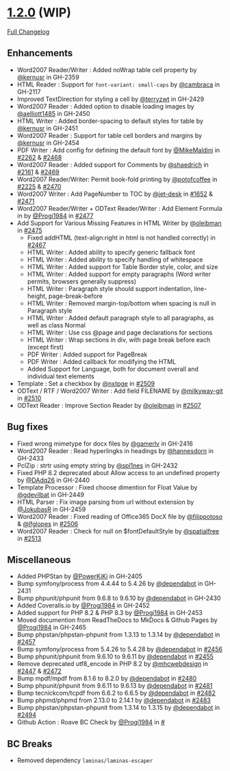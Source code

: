 # [1.2.0](https://github.com/PHPOffice/PHPWord/tree/1.2.0) (WIP)

[Full Changelog](https://github.com/PHPOffice/PHPWord/compare/1.1.0...1.2.0)

## Enhancements

- Word2007 Reader/Writer : Added noWrap table cell property by [@kernusr](https://github.com/kernusr) in GH-2359
- HTML Reader : Support for `font-variant: small-caps` by [@cambraca](https://github.com/cambraca) in GH-2117
- Improved TextDirection for styling a cell by [@terryzwt](https://github.com/terryzwt) in GH-2429
- Word2007 Reader : Added option to disable loading images by [@aelliott1485](https://github.com/aelliott1485) in GH-2450
- HTML Writer : Added border-spacing to default styles for table by [@kernusr](https://github.com/kernusr) in GH-2451
- Word2007 Reader : Support for table cell borders and margins by [@kernusr](https://github.com/kernusr) in GH-2454
- PDF Writer : Add config for defining the default font by [@MikeMaldini](https://github.com/MikeMaldini) in [#2262](https://github.com/PHPOffice/PHPWord/pull/2262) & [#2468](https://github.com/PHPOffice/PHPWord/pull/2468)
- Word2007 Reader : Added support for Comments by [@shaedrich](https://github.com/shaedrich) in [#2161](https://github.com/PHPOffice/PHPWord/pull/2161) & [#2469](https://github.com/PHPOffice/PHPWord/pull/2469)
- Word2007 Reader/Writer: Permit book-fold printing by [@potofcoffee](https://github.com/potofcoffee) in [#2225](https://github.com/PHPOffice/PHPWord/pull/2225) & [#2470](https://github.com/PHPOffice/PHPWord/pull/2470)
- Word2007 Writer : Add PageNumber to TOC by [@jet-desk](https://github.com/jet-desk) in [#1652](https://github.com/PHPOffice/PHPWord/pull/1652) & [#2471](https://github.com/PHPOffice/PHPWord/pull/2471)
- Word2007 Reader/Writer + ODText Reader/Writer : Add Element Formula in  by [@Progi1984](https://github.com/Progi1984) in [#2477](https://github.com/PHPOffice/PHPWord/pull/2477)
- Add Support for Various Missing Features in HTML Writer by [@oleibman](https://github.com/oleibman) in [#2475](https://github.com/PHPOffice/PHPWord/pull/2475)
  - Fixed addHTML (text-align:right in html is not handled correctly) in [#2467](https://github.com/PHPOffice/PHPWord/pull/2467)
  - HTML Writer : Added ability to specify generic fallback font 
  - HTML Writer : Added ability to specify handling of whitespace
  - HTML Writer : Added support for Table Border style, color, and size
  - HTML Writer : Added support for empty paragraphs (Word writer permits, browsers generally suppress)
  - HTML Writer : Paragraph style should support indentation, line-height, page-break-before
  - HTML Writer : Removed margin-top/bottom when spacing is null in Paragraph style
  - HTML Writer : Added default paragraph style to all paragraphs, as well as class Normal
  - HTML Writer : Use css @page and page declarations for sections
  - HTML Writer : Wrap sections in div, with page break before each (except first)
  - PDF Writer : Added support for PageBreak
  - PDF Writer : Added callback for modifying the HTML
  - Added Support for Language, both for document overall and individual text elements
- Template : Set a checkbox by [@nxtpge](https://github.com/nxtpge) in [#2509](https://github.com/PHPOffice/PHPWord/pull/2509)
- ODText / RTF / Word2007 Writer : Add field FILENAME by [@milkyway-git](https://github.com/milkyway-git) in [#2510](https://github.com/PHPOffice/PHPWord/pull/2510)
- ODText Reader : Improve Section Reader by [@oleibman](https://github.com/oleibman) in [#2507](https://github.com/PHPOffice/PHPWord/pull/2507)

## Bug fixes

- Fixed wrong mimetype for docx files by [@gamerlv](https://github.com/gamerlv) in GH-2416
- Word2007 Reader : Read hyperlingks in headings by [@hannesdorn](https://github.com/hannesdorn) in GH-2433
- PclZip : strtr using empty string by [@spl1nes](https://github.com/spl1nes) in GH-2432
- Fixed PHP 8.2 deprecated about Allow access to an undefined property by [@DAdq26](https://github.com/DAdq26) in GH-2440
- Template Processor : Fixed choose dimention for Float Value by [@gdevilbat](https://github.com/gdevilbat) in GH-2449
- HTML Parser : Fix image parsing from url without extension by [@JokubasR](https://github.com/JokubasR) in GH-2459
- Word2007 Reader : Fixed reading of Office365 DocX file by [@filippotoso](https://github.com/filippotoso) & [@lfglopes](https://github.com/lfglopes) in [#2506](https://github.com/PHPOffice/PHPWord/pull/2506)
- Word2007 Reader : Check for null on $fontDefaultStyle by [@spatialfree](https://github.com/spatialfree) in [#2513](https://github.com/PHPOffice/PHPWord/pull/2513)

## Miscellaneous

- Added PHPStan by [@PowerKiKi](https://github.com/PowerKiKi) in GH-2405
- Bump symfony/process from 4.4.44 to 5.4.26 by [@dependabot](https://github.com/dependabot) in GH-2431
- Bump phpunit/phpunit from 9.6.8 to 9.6.10 by [@dependabot](https://github.com/dependabot) in GH-2430
- Added Coveralls.io by [@Progi1984](https://github.com/Progi1984) in GH-2452
- Added support for PHP 8.2 & PHP 8.3 by [@Progi1984](https://github.com/Progi1984) in GH-2453
- Moved documention from ReadTheDocs to MkDocs & Github Pages by [@Progi1984](https://github.com/Progi1984) in GH-2465
- Bump phpstan/phpstan-phpunit from 1.3.13 to 1.3.14 by [@dependabot](https://github.com/dependabot) in [#2457](https://github.com/PHPOffice/PHPWord/pull/2457)
- Bump symfony/process from 5.4.26 to 5.4.28 by [@dependabot](https://github.com/dependabot) in [#2456](https://github.com/PHPOffice/PHPWord/pull/2456)
- Bump phpunit/phpunit from 9.6.10 to 9.6.11 by [@dependabot](https://github.com/dependabot) in [#2455](https://github.com/PHPOffice/PHPWord/pull/2455)
- Remove deprecated utf8_encode in PHP 8.2 by [@mhcwebdesign](https://github.com/mhcwebdesign) in [#2447](https://github.com/PHPOffice/PHPWord/pull/2447) & [#2472](https://github.com/PHPOffice/PHPWord/pull/2472)
- Bump mpdf/mpdf from 8.1.6 to 8.2.0 by [@dependabot](https://github.com/dependabot) in [#2480](https://github.com/PHPOffice/PHPWord/pull/2480)
- Bump phpunit/phpunit from 9.6.11 to 9.6.13 by [@dependabot](https://github.com/dependabot) in [#2481](https://github.com/PHPOffice/PHPWord/pull/2481)
- Bump tecnickcom/tcpdf from 6.6.2 to 6.6.5 by [@dependabot](https://github.com/dependabot) in [#2482](https://github.com/PHPOffice/PHPWord/pull/2482)
- Bump phpmd/phpmd from 2.13.0 to 2.14.1 by [@dependabot](https://github.com/dependabot) in [#2483](https://github.com/PHPOffice/PHPWord/pull/2483)
- Bump phpstan/phpstan-phpunit from 1.3.14 to 1.3.15 by [@dependabot](https://github.com/dependabot) in [#2494](https://github.com/PHPOffice/PHPWord/pull/2494)
- Github Action : Roave BC Check by [@Progi1984](https://github/Progi1984) in [#](https://github.com/PHPOffice/PHPWord/pull/)

## BC Breaks
- Removed dependency `laminas/laminas-escaper`